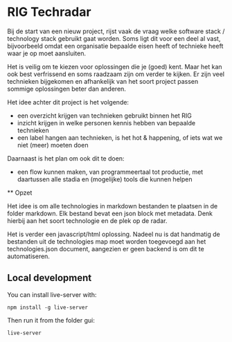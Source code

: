 # RIG Techradar

Bij de start van een nieuw project, rijst vaak de vraag welke software stack / technology stack
gebruikt gaat worden. Soms ligt dit voor een deel al vast, bijvoorbeeld omdat een organisatie
bepaalde eisen heeft of technieke heeft waar je op moet aansluiten.

Het is veilig om te kiezen voor oplossingen die je (goed) kent. Maar het kan ook best
verfrissend en soms raadzaam zijn om verder te kijken. Er zijn veel technieken bijgekomen
en afhankelijk van het soort project passen sommige oplossingen beter dan anderen.

Het idee achter dit project is het volgende:
* een overzicht krijgen van technieken gebruikt binnen het RIG
* inzicht krijgen in welke personen kennis hebben van bepaalde technieken
* een label hangen aan technieken, is het hot & happening, of iets wat we niet (meer) moeten doen

Daarnaast is het plan om ook dit te doen:
* een flow kunnen maken, van programmeertaal tot productie, met daartussen alle stadia
  en (mogelijke) tools die kunnen helpen


** Opzet

Het idee is om alle technologies in markdown bestanden te plaatsen in de folder markdown. Elk bestand
bevat een json block met metadata. Denk hierbij aan het soort technologie en de plek op de radar.

Het is verder een javascript/html oplossing. Nadeel nu is dat handmatig de bestanden uit de technologies
map moet worden toegevoegd aan het technologies.json document, aangezien er geen backend is om dit
te automatiseren.

## Local development

You can install live-server with:
```
npm install -g live-server
```

Then run it from the folder gui:

```
live-server
```
